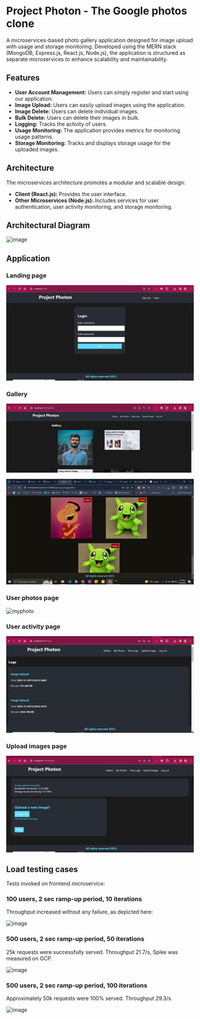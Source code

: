 # Project Photon - The Google photos clone

A microservices-based photo gallery application designed for image upload with usage and storage monitoring. Developed using the MERN stack (MongoDB, Express.js, React.js, Node.js), the application is structured as separate microservices to enhance scalability and maintainability.

## Features

- **User Account Management:** Users can simply register and start using our application.
- **Image Upload:** Users can easily upload images using the application.
- **Image Delete:** Users can delete individual images.
- **Bulk Delete:** Users can delete their images in bulk.
- **Logging:** Tracks the activity of users.
- **Usage Monitoring:** The application provides metrics for monitoring usage patterns.
- **Storage Monitoring:** Tracks and displays storage usage for the uploaded images.

## Architecture

The microservices architecture promotes a modular and scalable design:

- **Client (React.js):** Provides the user interface.
- **Other Microservices (Node.js):** Includes services for user authentication, user activity monitoring, and storage monitoring.

## Architectural Diagram

![image](https://github.com/tayyibgondal/Project_Photon/assets/99114574/b2e359e3-b762-4604-9338-88d6054b107c)


## Application

### Landing page

![](images/1_landing_page.png)

### Gallery

![](images/2_gallery_a.png)

![](images/2_gallery_b.jpg)

### User photos page
![myphoto](https://github.com/tayyibgondal/Project_Photon/assets/58441901/e81b89c0-c4d8-4859-856d-5272fbf5c716)

### User activity page

![](images/4_logs.png)

### Upload images page

![](images/5_image_upload_page.png)

## Load testing cases
Tests invoked on frontend microservice:
### 100 users, 2 sec ramp-up period, 10 iterations
Throughput increased without any failure, as depicted here:

![image](https://github.com/tayyibgondal/Project_Photon/assets/58441901/5ae25c77-6df6-4902-a460-038204fc5531)

### 500 users, 2 sec ramp-up period, 50 iterations
25k requests were successfully served. Throughput 21.7/s, Spike was measured on GCP.

![image](https://github.com/tayyibgondal/Project_Photon/assets/58441901/68b80152-c1b5-45d8-a5f2-5fecf7131f1b)


### 500 users, 2 sec ramp-up period, 100 iterations
Approximately 50k requests were 100% served. Throughput 29.3/s.

![image](https://github.com/tayyibgondal/Project_Photon/assets/58441901/5f05145e-f6e3-4633-81e7-69e4ea289d3c)




